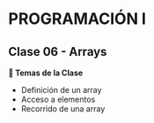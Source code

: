 # PROGRAMACIÓN I
## Clase 06 - Arrays

**🎯 Temas de la Clase**
- Definición de un array
- Acceso a elementos
- Recorrido de una array

